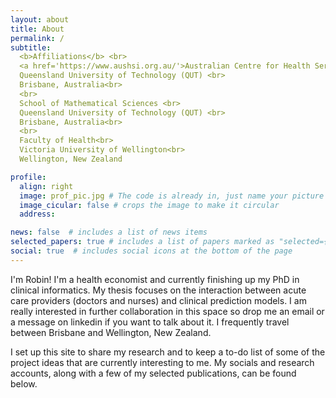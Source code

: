 ```yaml
---
layout: about
title: About
permalink: /
subtitle: 
  <b>Affiliations</b> <br>
  <a href='https://www.aushsi.org.au/'>Australian Centre for Health Services Innovation (AusHSI)</a> <br>
  Queensland University of Technology (QUT) <br>
  Brisbane, Australia<br>
  <br>
  School of Mathematical Sciences <br>
  Queensland University of Technology (QUT) <br>
  Brisbane, Australia<br>
  <br>
  Faculty of Health<br>
  Victoria University of Wellington<br>
  Wellington, New Zealand

profile:
  align: right
  image: prof_pic.jpg # The code is already in, just name your picture `prof_pic.jpg` and put it in the `img/` folder.
  image_cicular: false # crops the image to make it circular
  address: 

news: false  # includes a list of news items
selected_papers: true # includes a list of papers marked as "selected={true}"
social: true  # includes social icons at the bottom of the page
---
```


I'm Robin! I'm a health economist and currently finishing up my PhD in clinical informatics. My thesis focuses on the interaction between acute care providers (doctors and nurses) and clinical prediction models. I am really interested in further collaboration in this space so drop me an email or a message on linkedin if you want to talk about it. I frequently travel between Brisbane and Wellington, New Zealand.

I set up this site to share my research and to keep a to-do list of some of the project ideas that are currently interesting to me. My socials and research accounts, along with a few of my selected publications, can be found below.